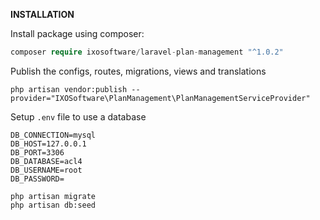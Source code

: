 **INSTALLATION**

Install package using composer:
```php
composer require ixosoftware/laravel-plan-management "^1.0.2"
```

Publish the configs, routes, migrations, views and translations
```
php artisan vendor:publish --provider="IXOSoftware\PlanManagement\PlanManagementServiceProvider"
```

Setup `.env` file to use a database

```
DB_CONNECTION=mysql
DB_HOST=127.0.0.1
DB_PORT=3306
DB_DATABASE=acl4
DB_USERNAME=root
DB_PASSWORD=
```

```
php artisan migrate
php artisan db:seed
```
